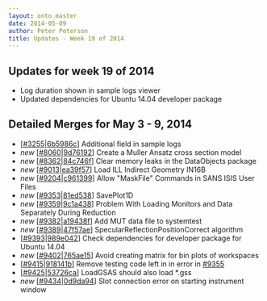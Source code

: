 ```yaml
---
layout: onto_master
date: 2014-05-09
author: Peter Peterson
title: Updates - Week 19 of 2014
---
```

Updates for week 19 of 2014
---------------------------
* Log duration shown in sample logs viewer
* Updated dependencies for Ubuntu 14.04 developer package

Detailed Merges for May 3 - 9, 2014
-----------------------------------
* \[[#3255](http://trac.mantidproject.org/mantid/ticket/3255)\|[6b5986c](https://github.com/mantidproject/mantid/commit/6b5986c1dd1a076165096b616050ea3f13d3b893)\] Additional field in sample logs
* *new* \[[#8060](http://trac.mantidproject.org/mantid/ticket/8060)\|[9d76192](https://github.com/mantidproject/mantid/commit/9d761924d1b45586e7293ea1943f8683fb6c7357)\] Create a Muller Ansatz cross section model
* *new* \[[#8362](http://trac.mantidproject.org/mantid/ticket/8362)\|[84c746f](https://github.com/mantidproject/mantid/commit/84c746fd099dd4867a4eb31d906dbd0cabbe3d3d)\] Clear memory leaks in the DataObjects package
* *new* \[[#9013](http://trac.mantidproject.org/mantid/ticket/9013)\|[ea39f57](https://github.com/mantidproject/mantid/commit/ea39f577de6bd459211378edc514cbe8f38e4742)\] Load ILL Indirect Geometry IN16B
* *new* \[[#9204](http://trac.mantidproject.org/mantid/ticket/9204)\|[c961399](https://github.com/mantidproject/mantid/commit/c961399d0a41f9d4cf3f4d269df073de1c4b561e)\] Allow "MaskFile" Commands in SANS ISIS User Files
* *new* \[[#9353](http://trac.mantidproject.org/mantid/ticket/9353)\|[81ed538](https://github.com/mantidproject/mantid/commit/81ed538a75936ec46725b9fa8429df3dbbdb0ea6)\] SavePlot1D
* *new* \[[#9359](http://trac.mantidproject.org/mantid/ticket/9359)\|[9c1a438](https://github.com/mantidproject/mantid/commit/9c1a438f70d1bf24378b30d51cdea9567af3716b)\] Problem With Loading Monitors and Data Separately During Reduction
* *new* \[[#9382](http://trac.mantidproject.org/mantid/ticket/9382)\|[a19438f](https://github.com/mantidproject/mantid/commit/a19438fbb31007839c7abf354ce759ada1fb0464)\] Add MUT data file to systemtest
* *new* \[[#9389](http://trac.mantidproject.org/mantid/ticket/9389)\|[47f57ae](https://github.com/mantidproject/mantid/commit/47f57aec41e954f7b94d3f2ad73cea1c859d9b48)\] SpecularReflectionPositionCorrect algorithm
* \[[#9393](http://trac.mantidproject.org/mantid/ticket/9393)\|[989e042](https://github.com/mantidproject/mantid/commit/989e042f978d49c3c7a6b2ec5019d764f43dce37)\] Check dependencies for developer package for Ubuntu 14.04
* *new* \[[#9402](http://trac.mantidproject.org/mantid/ticket/9402)\|[765ae15](https://github.com/mantidproject/mantid/commit/765ae154e0579c85633bd2ad916ebd3d9e77de94)\] Avoid creating matrix for bin plots of workspaces
* \[[#9415](http://trac.mantidproject.org/mantid/ticket/9415)\|[918141b](https://github.com/mantidproject/mantid/commit/918141b59746326746f20a0b5504f1152b6e573e)\] Remove testing code left in in error in [#9355](http://trac.mantidproject.org/mantid/ticket/9355)
* \[[#9425](http://trac.mantidproject.org/mantid/ticket/9425)\|[53726ca](https://github.com/mantidproject/mantid/commit/abfac38573107a7302472cf53aab65aa6292cd19)\] LoadGSAS should also load *.gss
* *new* \[[#9434](http://trac.mantidproject.org/mantid/ticket/9434)\|[0d9da94](https://github.com/mantidproject/mantid/commit/0d9da94e1adc04ce388ca0d0874ed01f2ef0021d)\] Slot connection error on starting instrument window
